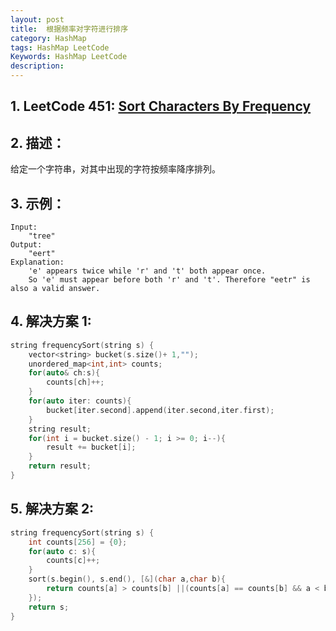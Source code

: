 ```yaml
---
layout: post
title:  根据频率对字符进行排序
category: HashMap
tags: HashMap LeetCode
Keywords: HashMap LeetCode
description:
---
```

## 1. LeetCode 451: [Sort Characters By Frequency](https://leetcode.com/problems/sort-characters-by-frequency/)
## 2. 描述：
给定一个字符串，对其中出现的字符按频率降序排列。
## 3. 示例：
```
Input:
    "tree"
Output:
    "eert"
Explanation:
    'e' appears twice while 'r' and 't' both appear once.
    So 'e' must appear before both 'r' and 't'. Therefore "eetr" is also a valid answer.
```
## 4. 解决方案 1:
``` c++
string frequencySort(string s) {
    vector<string> bucket(s.size()+ 1,"");
    unordered_map<int,int> counts;
    for(auto& ch:s){
        counts[ch]++;
    }
    for(auto iter: counts){
        bucket[iter.second].append(iter.second,iter.first);
    }
    string result;
    for(int i = bucket.size() - 1; i >= 0; i--){
        result += bucket[i];
    }
    return result;
}
```
## 5. 解决方案 2:
``` c++
string frequencySort(string s) {
    int counts[256] = {0};
    for(auto c: s){
        counts[c]++;
    }
    sort(s.begin(), s.end(), [&](char a,char b){
        return counts[a] > counts[b] ||(counts[a] == counts[b] && a < b);
    });
    return s;
}
```